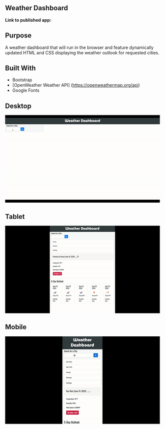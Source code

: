 ## Weather Dashboard

**Link to published app:**

## Purpose

A weather dashboard that will run in the browser and feature dynamically updated HTML and CSS displaying the weather outlook for requested cities.

## Built With
- Bootstrap
- [OpenWeather Weather API] (https://openweathermap.org/api)
- Google Fonts

## Desktop
![Desktop](../assets/readme-images/desktop.gif)


## Tablet
![Tablet](../assets/readme-images/tablet.gif)


## Mobile
![Mobile](../assets/readme-images/mobile.gif)

